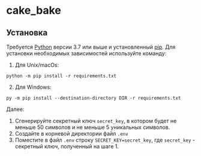 # cake_bake

## Установка

Требуется [Python](https://www.python.org/downloads/) версии 3.7 или выше и установленный [pip](https://pip.pypa.io/en/stable/getting-started/). Для установки необходимых зависимостей используйте команду:  
1. Для Unix/macOs:
```commandline
python -m pip install -r requirements.txt
```
2. Для Windows:
```commandline
py -m pip install --destination-directory DIR -r requirements.txt
```

Далее:
1. Сгенерируйте секретный ключ `secret_key`, в котором будет не меньше 50 символов и не меньше 5 уникальных символов.
2. Создайте в корневой директории файл `.env`
3. Поместите в файл `.env` строку `SECRET_KEY=secret_key`, где `secret_key` - секретный ключ, полученный на шаге 1.
